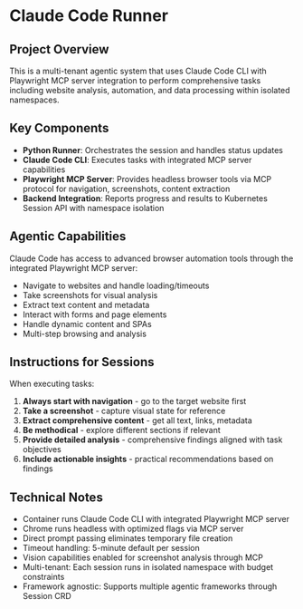 # Claude Code Runner

## Project Overview
This is a multi-tenant agentic system that uses Claude Code CLI with Playwright MCP server integration to perform comprehensive tasks including website analysis, automation, and data processing within isolated namespaces.

## Key Components
- **Python Runner**: Orchestrates the session and handles status updates
- **Claude Code CLI**: Executes tasks with integrated MCP server capabilities
- **Playwright MCP Server**: Provides headless browser tools via MCP protocol for navigation, screenshots, content extraction
- **Backend Integration**: Reports progress and results to Kubernetes Session API with namespace isolation

## Agentic Capabilities
Claude Code has access to advanced browser automation tools through the integrated Playwright MCP server:
- Navigate to websites and handle loading/timeouts
- Take screenshots for visual analysis 
- Extract text content and metadata
- Interact with forms and page elements
- Handle dynamic content and SPAs
- Multi-step browsing and analysis

## Instructions for Sessions
When executing tasks:
1. **Always start with navigation** - go to the target website first
2. **Take a screenshot** - capture visual state for reference
3. **Extract comprehensive content** - get all text, links, metadata
4. **Be methodical** - explore different sections if relevant
5. **Provide detailed analysis** - comprehensive findings aligned with task objectives
6. **Include actionable insights** - practical recommendations based on findings

## Technical Notes
- Container runs Claude Code CLI with integrated Playwright MCP server
- Chrome runs headless with optimized flags via MCP server
- Direct prompt passing eliminates temporary file creation
- Timeout handling: 5-minute default per session
- Vision capabilities enabled for screenshot analysis through MCP
- Multi-tenant: Each session runs in isolated namespace with budget constraints
- Framework agnostic: Supports multiple agentic frameworks through Session CRD
